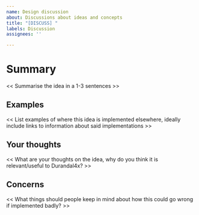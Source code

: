 ```yaml
---
name: Design discussion
about: Discussions about ideas and concepts
title: "[DISCUSS] "
labels: Discussion
assignees: ''

---
```


# Summary
<< Summarise the idea in a 1-3 sentences >>

## Examples
<< List examples of where this idea is implemented elsewhere, ideally include links to information about said implementations >>

## Your thoughts
<< What are your thoughts on the idea, why do you think it is relevant/useful to Durandal4x? >>

## Concerns
<< What things should people keep in mind about how this could go wrong if implemented badly? >>
